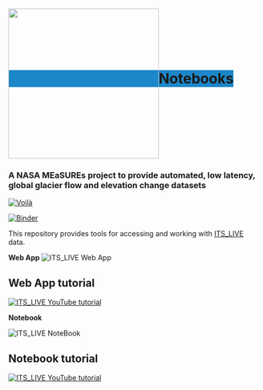 <h1><span style="background-color:#1c87c9;"><img src="https://its-live-data.s3.amazonaws.com/documentation/ITS_LIVE_logo_transparent_wht.png" width="300px" align="middle" />Notebooks </span></h1>

### A NASA MEaSUREs project to provide automated, low latency, global glacier flow and elevation change datasets

[![Voilà](https://img.shields.io/badge/Launch-Voilà-lightblue?atyle=plastic&logo=jupyter)](https://itslive-dashboard.labs.nsidc.org)

[![Binder](https://mybinder.org/badge_logo.svg)](https://mybinder.org/v2/gh/nasa-jpl/its_live/main?urlpath=lab/tree/notebooks)

This repository provides tools for accessing and working with [ITS_LIVE](https://its-live.jpl.nasa.gov/) data.

**Web App**
![ITS_LIVE Web App](https://its-live-data.s3.amazonaws.com/documentation/ITS_LIVE_widget.gif?)

## Web App tutorial

[![ITS_LIVE YouTube tutorial](https://its-live-data.s3.amazonaws.com/documentation/ITS_LIVE_widget_youtube.jpg)](https://youtu.be/VYKsVvpVbmU "ITS_LIVE glacier speed - under 1 minute to first plot")

**Notebook**

![ITS_LIVE NoteBook](https://its-live-data.s3.amazonaws.com/documentation/ITS_LIVE_notebook.gif?)

## Notebook tutorial

[![ITS_LIVE YouTube tutorial](https://its-live-data.s3.amazonaws.com/documentation/ITS_LIVE_notebook_velocity_timeseries_youtube.jpg)](https://www.youtube.com/embed/G7E7rE5npvg "ITS_LIVE glacier speeds - 4 min to first plot")



